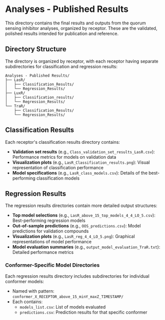 # Analyses - Published Results

This directory contains the final results and outputs from the quorum sensing inhibitor analyses, organized by receptor. These are the validated, polished results intended for publication and reference.

## Directory Structure

The directory is organized by receptor, with each receptor having separate subdirectories for classification and regression results:

```
Analyses - Published Results/
├── LasR/
│   ├── Classification_Results/
│   └── Regression_Results/
├── LuxR/
│   ├── Classification_results/
│   └── Regression_Results/
└── TraR/
    ├── Classification_Results/
    └── Regression_Results/
```

## Classification Results

Each receptor's classification results directory contains:

- **Validation set results** (e.g., `Class_validation_set_results_LasR.csv`): Performance metrics for models on validation data
- **Visualization plots** (e.g., `LasR_Classification_results.png`): Visual representation of classification performance
- **Model specifications** (e.g., `LasR_class_models.csv`): Details of the best-performing classification models

## Regression Results

The regression results directories contain more detailed output structures:

- **Top model selections** (e.g., `LasR_above_15_top_models_4_4_LO_5.csv`): Best-performing regression models
- **Out-of-sample predictions** (e.g., `OOS_predictions.csv`): Model predictions for validation compounds
- **Visualization plots** (e.g., `LasR_reg_4_4_LO_5.png`): Graphical representations of model performance
- **Model evaluation summaries** (e.g., `output_model_evaluation_TraR.txt`): Detailed performance metrics

### Conformer-Specific Model Directories

Each regression results directory includes subdirectories for individual conformer models:

- Named with pattern: `conformer_X_RECEPTOR_above_15_minY_maxZ_TIMESTAMP/`
- Each contains:
  - `models_list.csv`: List of models evaluated
  - `predictions.csv`: Prediction results for that specific conformer

